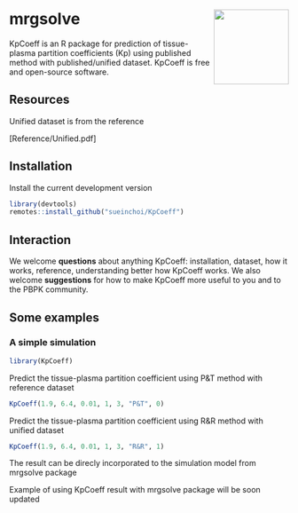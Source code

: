
# mrgsolve <img align="right" src = "man/figures/mrgsolve_sticker_812418_1.png" width="135px">

KpCoeff is an R package for prediction of tissue-plasma partition coefficients (Kp) using published method with published/unified dataset. KpCoeff is free and open-source software.

## Resources

Unified dataset is from the reference 

[Reference/Unified.pdf]

## Installation

Install the current development version

``` r
library(devtools)
remotes::install_github("sueinchoi/KpCoeff")

```


## Interaction

We welcome **questions** about anything KpCoeff: installation, dataset, how it works, reference, understanding better how KpCoeff works. We also
welcome **suggestions** for how to make KpCoeff more useful to you and
to the PBPK community.


## Some examples

### A simple simulation

``` r
library(KpCoeff)
```

Predict the tissue-plasma partition coefficient using P&T method with reference dataset

``` r
KpCoeff(1.9, 6.4, 0.01, 1, 3, "P&T", 0)
```

Predict the tissue-plasma partition coefficient using R&R method with unified dataset


``` r
KpCoeff(1.9, 6.4, 0.01, 1, 3, "R&R", 1)

```

The result can be direcly incorporated to the simulation model from mrgsolve package

Example of using KpCoeff result with mrgsolve package will be soon updated